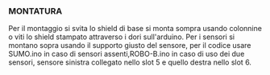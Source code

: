 ### MONTATURA
Per il montaggio si svita lo shield di base si monta sompra usando colonnine o viti lo shield stampato attraverso i dori sull'arduino.
Per i sensori si montano sopra usando il supporto giusto del sensore, per il codice usare SUMO.ino in caso di sensori assenti,ROBO-B.ino in caso di uso dei due sensori, sensore sinistra collegato nello slot 5 e quello destra nello slot 6.
